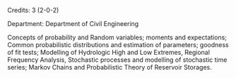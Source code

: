 Credits: 3 (2-0-2)

Department: Department of Civil Engineering

Concepts of probability and Random variables; moments and expectations; Common probabilistic distributions and estimation of parameters; goodness of fit tests; Modelling of Hydrologic High and Low Extremes, Regional Frequency Analysis, Stochastic processes and modelling of stochastic time series; Markov Chains and Probabilistic Theory of Reservoir Storages.